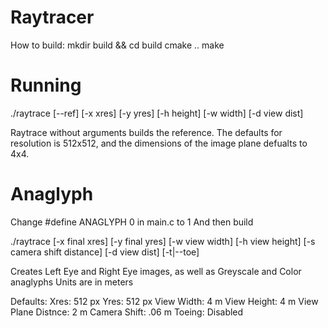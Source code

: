 Raytracer
=========
How to build:
mkdir build && cd build
cmake ..
make

Running
=======
./raytrace [--ref] [-x xres] [-y yres] [-h height] [-w width] [-d view dist]

Raytrace without arguments builds the reference.
The defaults for resolution is 512x512, and the dimensions of the image plane defualts to 4x4.

Anaglyph
========
Change #define ANAGLYPH 0 in main.c to 1
And then build

./raytrace [-x final xres] [-y final yres] [-w view width] [-h view height] [-s camera shift distance] [-d view dist] [-t|--toe]

Creates Left Eye and Right Eye images, as well as Greyscale and Color anaglyphs
Units are in meters

Defaults:
Xres: 512 px
Yres: 512 px
View Width: 4 m
View Height: 4 m
View Plane Distnce: 2 m
Camera Shift: .06 m
Toeing: Disabled


